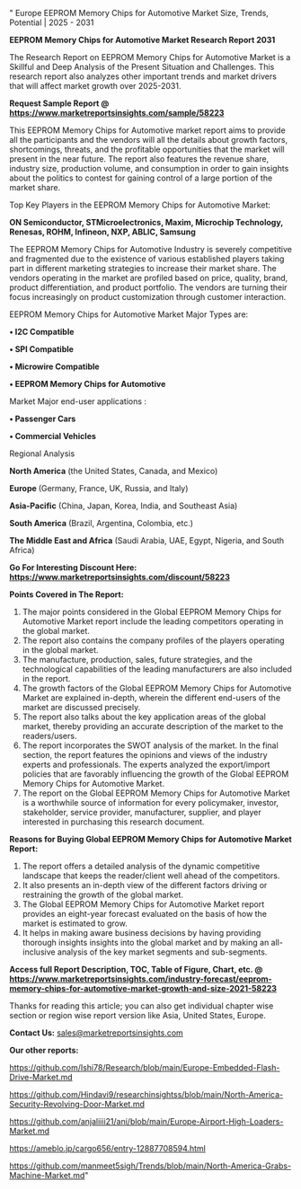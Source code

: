 " Europe EEPROM Memory Chips for Automotive Market Size, Trends, Potential | 2025 - 2031

<strong>EEPROM Memory Chips for Automotive Market Research Report 2031</strong>

The Research Report on EEPROM Memory Chips for Automotive Market is a Skillful and Deep Analysis of the Present Situation and Challenges. This research report also analyzes other important trends and market drivers that will affect market growth over 2025-2031.

<strong>Request Sample Report @ <a href=https://www.marketreportsinsights.com/sample/58223>https://www.marketreportsinsights.com/sample/58223</a></strong>

This EEPROM Memory Chips for Automotive market report aims to provide all the participants and the vendors will all the details about growth factors, shortcomings, threats, and the profitable opportunities that the market will present in the near future. The report also features the revenue share, industry size, production volume, and consumption in order to gain insights about the politics to contest for gaining control of a large portion of the market share.

Top Key Players in the EEPROM Memory Chips for Automotive Market:

<strong>ON Semiconductor, STMicroelectronics, Maxim, Microchip Technology, Renesas, ROHM, Infineon, NXP, ABLIC, Samsung</strong>

The EEPROM Memory Chips for Automotive Industry is severely competitive and fragmented due to the existence of various established players taking part in different marketing strategies to increase their market share. The vendors operating in the market are profiled based on price, quality, brand, product differentiation, and product portfolio. The vendors are turning their focus increasingly on product customization through customer interaction.

EEPROM Memory Chips for Automotive Market Major Types are:

<strong>• I2C Compatible

• SPI Compatible

• Microwire Compatible

• EEPROM Memory Chips for Automotive</strong>

Market Major end-user applications :

<strong>• Passenger Cars

• Commercial Vehicles</strong>

Regional Analysis

</u><strong><b>North America</b></strong> (the United States, Canada, and Mexico)

<strong><b>Europe </b></strong>(Germany, France, UK, Russia, and Italy)

<strong><b>Asia-Pacific</b></strong> (China, Japan, Korea, India, and Southeast Asia)

<strong><b>South America</b></strong> (Brazil, Argentina, Colombia, etc.)

<strong><b>The Middle East and Africa</b></strong> (Saudi Arabia, UAE, Egypt, Nigeria, and South Africa)

<strong>Go For Interesting Discount Here: <a href=https://www.marketreportsinsights.com/discount/58223>https://www.marketreportsinsights.com/discount/58223</a></strong>

<strong>Points Covered in The Report:</strong>
<ol>
  <li>The major points considered in the Global EEPROM Memory Chips for Automotive Market report include the leading competitors operating in the global market.</li>
  <li>The report also contains the company profiles of the players operating in the global market.</li>
  <li>The manufacture, production, sales, future strategies, and the technological capabilities of the leading manufacturers are also included in the report.</li>
  <li>The growth factors of the Global EEPROM Memory Chips for Automotive Market are explained in-depth, wherein the different end-users of the market are discussed precisely.</li>
  <li>The report also talks about the key application areas of the global market, thereby providing an accurate description of the market to the readers/users.</li>
  <li>The report incorporates the SWOT analysis of the market. In the final section, the report features the opinions and views of the industry experts and professionals. The experts analyzed the export/import policies that are favorably influencing the growth of the Global EEPROM Memory Chips for Automotive Market.</li>
  <li>The report on the Global EEPROM Memory Chips for Automotive Market is a worthwhile source of information for every policymaker, investor, stakeholder, service provider, manufacturer, supplier, and player interested in purchasing this research document.</li>
</ol>
<strong>Reasons for Buying Global EEPROM Memory Chips for Automotive Market Report:</strong>

<ol>
  <li>The report offers a detailed analysis of the dynamic competitive landscape that keeps the reader/client well ahead of the competitors.</li>
  <li>It also presents an in-depth view of the different factors driving or restraining the growth of the global market.</li>
  <li>The Global EEPROM Memory Chips for Automotive Market report provides an eight-year forecast evaluated on the basis of how the market is estimated to grow.</li>
  <li>It helps in making aware business decisions by having providing thorough insights insights into the global market and by making an all-inclusive analysis of the key market segments and sub-segments.</li>
</ol>
<strong>Access full Report Description, TOC, Table of Figure, Chart, etc. @ <a href=https://www.marketreportsinsights.com/industry-forecast/eeprom-memory-chips-for-automotive-market-growth-and-size-2021-58223>https://www.marketreportsinsights.com/industry-forecast/eeprom-memory-chips-for-automotive-market-growth-and-size-2021-58223</a></strong>


Thanks for reading this article; you can also get individual chapter wise section or region wise report version like Asia, United States, Europe.

<strong>Contact Us:</strong>
sales@marketreportsinsights.com

<strong>Our other reports:</strong>

<a href=https://github.com/Ishi78/Research/blob/main/Europe-Embedded-Flash-Drive-Market.md>https://github.com/Ishi78/Research/blob/main/Europe-Embedded-Flash-Drive-Market.md</a>

<a href=https://github.com/Hindavi9/researchinsightss/blob/main/North-America-Security-Revolving-Door-Market.md>https://github.com/Hindavi9/researchinsightss/blob/main/North-America-Security-Revolving-Door-Market.md</a>

<a href=https://github.com/anjaliiii21/ani/blob/main/Europe-Airport-High-Loaders-Market.md>https://github.com/anjaliiii21/ani/blob/main/Europe-Airport-High-Loaders-Market.md</a>

<a href=https://ameblo.jp/cargo656/entry-12887708594.html>https://ameblo.jp/cargo656/entry-12887708594.html</a>

<a href=https://github.com/manmeet5sigh/Trends/blob/main/North-America-Grabs-Machine-Market.md>https://github.com/manmeet5sigh/Trends/blob/main/North-America-Grabs-Machine-Market.md</a>"
